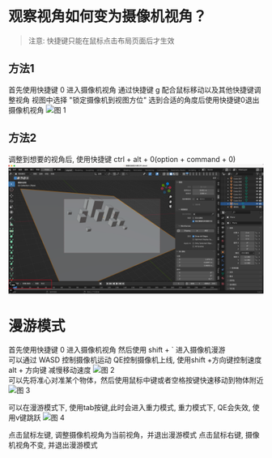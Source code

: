 # 观察视角如何变为摄像机视角？
>注意: 快捷键只能在鼠标点击布局页面后才生效
## 方法1
首先使用快捷键 0 进入摄像机视角
通过快捷键 g 配合鼠标移动以及其他快捷键调整视角
视图中选择 "锁定摄像机到视图方位"
选到合适的角度后使用快捷键0退出摄像机视角
![图 1](/.gitbook/assets/cfa064fbc68aed5673d7176a830f25e25804998b9f26d38678b88fdbe4cb843f.gif)  

## 方法2
调整到想要的视角后, 使用快捷键 ctrl + alt + 0(option + command + 0)
![图 0](/.gitbook/assets/7aa4837a31eb70488a6b59a0799fb58718dc34c55325aeb5182edf810408d1e4.png)  


# 漫游模式 
首先使用快捷键 0 进入摄像机视角
然后使用 shift + ` 进入摄像机漫游  
可以通过 WASD 控制摄像机运动 QE控制摄像机上线,  使用shift +方向键控制速度  alt + 方向键 减慢移动速度
![图 2](/.gitbook/assets/ed36a5479af9bcad8b477a92ba721d2584bcbc4769022b48724311a69792c274.gif)  
可以先将准心对准某个物体，然后使用鼠标中键或者空格按键快速移动到物体附近
![图 3](/.gitbook/assets/334ee0473cab6f73fd3327832cc4bf8b2b45bb0983e97a12d1ecdbbcb8042d27.gif)  

可以在漫游模式下, 使用tab按键,此时会进入重力模式, 重力模式下, QE会失效, 使用v键跳跃
![图 4](/.gitbook/assets/1754feeae23cd1d1872e8b1c7ce6ffe69f5e0d3519554eb2608665dd56ca326d.gif)  

点击鼠标左键, 调整摄像机视角为当前视角，并退出漫游模式
点击鼠标右键, 摄像机视角不变, 并退出漫游模式


